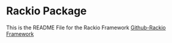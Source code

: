 # Rackio Package

This is the README File for the Rackio Framework
[Github-Rackio Framework](https://github.com/rackio-framework)
